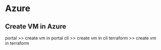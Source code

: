 # Azure



## Create VM in Azure

portal >> create vm in portal
cli >> create vm in cli
terraform >> create vm in terraform